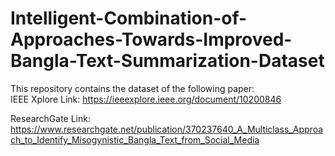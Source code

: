 # Intelligent-Combination-of-Approaches-Towards-Improved-Bangla-Text-Summarization-Dataset

This repository contains the dataset of the following paper: <br />
IEEE Xplore Link: https://ieeexplore.ieee.org/document/10200846

ResearchGate Link: https://www.researchgate.net/publication/370237640_A_Multiclass_Approach_to_Identify_Misogynistic_Bangla_Text_from_Social_Media

